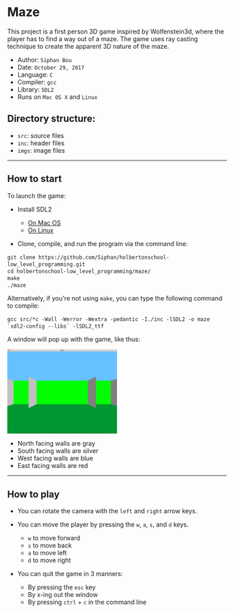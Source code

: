 # Maze

This project is a first person 3D game inspired by Wolfenstein3d, where the player has to find a way out of a maze. 
The game uses ray casting technique to create the apparent 3D nature of the maze.


* Author: ```Siphan Bou```
* Date: ```October 29, 2017```
* Language: ```C```
* Compiler: ```gcc```
* Library: ```SDL2```
* Runs on ```Mac OS X``` and ```Linux```


## Directory structure:
* ```src```: source files
* ```inc```: header files
* ```imgs```: image files

--------------------------------------------------------


## How to start

To launch the game:

* Install SDL2
	* [On Mac OS](http://lazyfoo.net/tutorials/SDL/01_hello_SDL/mac/index.php)
	* [On Linux](http://lazyfoo.net/tutorials/SDL/01_hello_SDL/linux/index.php)

* Clone, compile, and run the program via the command line:
```
git clone https://github.com/Siphan/holbertonschool-low_level_programming.git
cd holbertonschool-low_level_programming/maze/
make
./maze
```

Alternatively, if you're not using `make`, you can type the following command to compile:
```
gcc src/*c -Wall -Werror -Wextra -pedantic -I./inc -lSDL2 -o maze `sdl2-config --libs` -lSDL2_ttf
```

A window will pop up with the game, like thus:

<img src="imgs/initial_load.png" width=50% height=50% alt="Screenshot start game" align="middle">

* North facing walls are gray
* South facing walls are silver
* West facing walls are blue
* East facing walls are red

----------------------------------------------------------------------------------------------------------------
## How to play

* You can rotate the camera with the `left` and `right` arrow keys.

* You can move the player by pressing the `w`, `a`, `s`, and `d` keys.
	* `w` to move forward
	* `s` to move back
	* `a` to move left
	* `d` to move right

* You can quit the game in 3 manners:
	* By pressing the `esc` key
	* By x-ing out the window
	* By pressing `ctrl` + `c` in the command line 
